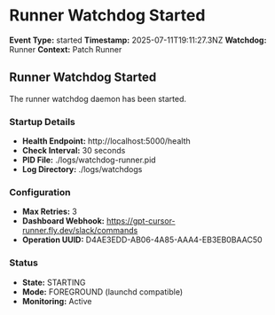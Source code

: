 # Runner Watchdog Started

**Event Type:** started
**Timestamp:** 2025-07-11T19:11:27.3NZ
**Watchdog:** Runner
**Context:** Patch Runner


## Runner Watchdog Started

The runner watchdog daemon has been started.

### Startup Details
- **Health Endpoint:** http://localhost:5000/health
- **Check Interval:** 30 seconds
- **PID File:** ./logs/watchdog-runner.pid
- **Log Directory:** ./logs/watchdogs

### Configuration
- **Max Retries:** 3
- **Dashboard Webhook:** https://gpt-cursor-runner.fly.dev/slack/commands
- **Operation UUID:** D4AE3EDD-AB06-4A85-AAA4-EB3EB0BAAC50

### Status
- **State:** STARTING
- **Mode:** FOREGROUND (launchd compatible)
- **Monitoring:** Active


